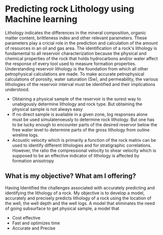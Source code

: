 # Predicting rock Lithology using Machine learning
Lithology indicates the differences in the mineral composition, organic matter content, brittleness index and other relevant parameters. These parameters play a cricial role in the prediction and calculation of the amount of resources in an oil and gas area. The identification of a rock's lithology is fundamental to all reservoir characterization because the physical and chemical properties of the rock that holds hydrocarbons and/or water affect the response of every tool used to measure formation properties. Understanding reservoir lithology is the foundation from which all other petrophysical calculations are made. To make accurate petrophysical calculations of porosity, water saturation (Sw), and permeability, the various lithologies of the reservoir interval must be identified and their implications understood. 
* Obtaining a physical sample of the reservoir is the surest way to unabigously determine lithology and rock type.  But obtaining the physical sample is not always easy
* If no direct sample is available in a given zone, log responses alone must be used simulatenoeusly to determine rock lithology. But one has to be lucky enough to encounter parts of the desired reservor below the free water level to determine parts of the gross lithology from outine wireline logs. 
* Acoustic velocity which is primarily a function of the rock matrix can be used to identify different lithologies and for stratigraphic correlations. However, the ratio the compressional velocity to shear velocity which is supposed to be an effective indicator of lithology is affected by formation anisotropy


## What is my objective? What am I offering?
Having Identified the challenges associated with accurately predicting and identifying the lithology of a rock. My objective is to develop a model, accurately and precisely predicts lithology of a rock using the location of the well, the well depth and the well logs. A model that eliminates the need of going subsurface to get physical sample, a model that
* Cost effective
* Fast and optimizes time
* Accurate and Precise

